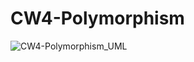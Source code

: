 # CW4-Polymorphism
![CW4-Polymorphism_UML](https://github.com/user-attachments/assets/d36797cc-9da5-46f9-8a98-cefc184c0e4e)
